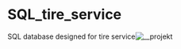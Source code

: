 # SQL_tire_service
SQL database designed for tire service![__projekt](https://user-images.githubusercontent.com/73948593/132261864-918e60c7-733e-4916-8f12-a9d0d3c9f0a2.png)

